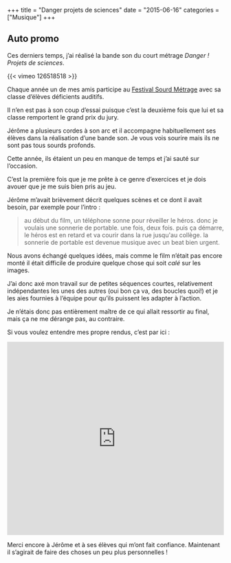 +++
title = "Danger projets de sciences"
date = "2015-06-16"
categories = ["Musique"]
+++

## Auto promo

Ces derniers temps, j’ai réalisé la bande son du court métrage _Danger ! Projets de sciences_.

{{< vimeo 126518518 >}}

Chaque année un de mes amis participe au [Festival Sourd Métrage](http://associationsourdmetrage.weebly.com/actualiteacutes.html) avec sa classe d’élèves déficients auditifs.

Il n’en est pas à son coup d’essai puisque c’est la deuxième fois que lui et sa classe remportent le grand prix du jury.

Jérôme a plusieurs cordes à son arc et il accompagne habituellement ses élèves dans la réalisation d’une bande son. Je vous vois sourire mais ils ne sont pas tous sourds profonds.

Cette année, ils étaient un peu en manque de temps et j’ai sauté sur l’occasion.

C’est la première fois que je me prête à ce genre d’exercices et je dois avouer que je me suis bien pris au jeu.

Jérôme m’avait brièvement décrit quelques scènes et ce dont il avait besoin, par exemple pour l’intro :

> au début du film, un téléphone sonne pour réveiller le héros. donc je voulais une sonnerie de portable. une fois, deux fois. puis ça démarre, le héros est en retard et va courir dans la rue jusqu'au collège. la sonnerie de portable est devenue musique avec un beat bien urgent.

Nous avons échangé quelques idées, mais comme le film n’était pas encore monté il était difficile de produire quelque chose qui soit _calé_ sur les images.

J’ai donc axé mon travail sur de petites séquences courtes, relativement indépendantes les unes des autres (oui bon ça va, des boucles quoi!) et je les aies fournies à l’équipe pour qu’ils puissent les adapter à l’action.

Je n’étais donc pas entièrement maître de ce qui allait ressortir au final, mais ça ne me dérange pas, au contraire.

Si vous voulez entendre mes propre rendus, c’est par ici :

<iframe width="100%" height="450" scrolling="no" frameborder="no" src="https://w.soundcloud.com/player/?url=https%3A//api.soundcloud.com/playlists/116977677&amp;auto_play=false&amp;hide_related=false&amp;show_comments=true&amp;show_user=true&amp;show_reposts=false&amp;visual=true"></iframe>


Merci encore à Jérôme et à ses élèves qui m’ont fait confiance. Maintenant il s’agirait de faire des choses un peu plus personnelles !
